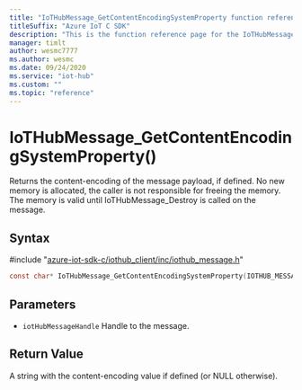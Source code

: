 ```yaml
---                             
title: "IoTHubMessage_GetContentEncodingSystemProperty function reference | Microsoft Docs" 
titleSuffix: "Azure IoT C SDK"            
description: "This is the function reference page for the IoTHubMessage_GetContentEncodingSystemProperty() function in the Azure IoT C SDK. This SDK is used with Azure IoT Hub and Azure IoT Hub Device Provisioning Service"            
manager: timlt                 
author: wesmc7777              
ms.author: wesmc               
ms.date: 09/24/2020                    
ms.service: "iot-hub"             
ms.custom: ""                
ms.topic: "reference"        
---                            
```


# IoTHubMessage_GetContentEncodingSystemProperty()

Returns the content-encoding of the message payload, if defined. No new memory is allocated, the caller is not responsible for freeing the memory. The memory is valid until IoTHubMessage_Destroy is called on the message.

## Syntax

\#include "[azure-iot-sdk-c/iothub_client/inc/iothub_message.h](../iothub-message-h.md)"  
```C
const char* IoTHubMessage_GetContentEncodingSystemProperty(IOTHUB_MESSAGE_HANDLE  iotHubMessageHandle);
```

## Parameters
* `iotHubMessageHandle` Handle to the message.

## Return Value
A string with the content-encoding value if defined (or NULL otherwise).

